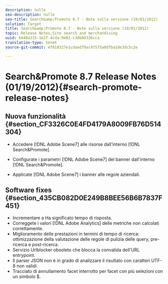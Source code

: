```yaml
---
description: nulle
seo-description: nulle
seo-title: Search&amp;Promote 8.7 - Note sulla versione (19/01/2012)
solution: Target
title: Search&amp;Promote 8.7 - Note sulla versione (19/01/2012)
topic: Release Notes,Site search and merchandising
uuid: b640a215-1e2f-4cda-9e02-c3db04326cca
translation-type: tm+mt
source-git-commit: ef818327e1cdaad79ac47575a8dfba1de3dc5c2e

---
```



# Search&amp;Promote 8.7 Release Notes (01/19/2012){#search-promote-release-notes}

## Nuova funzionalità {#section_CF3326C0E4FD4179A8009FB76D514304}

* Accedere [!DNL Adobe Scene7] alle risorse dall’interno [!DNL Search&Promote].
* Configurate i parametri [!DNL Adobe Scene7] del banner dall&#39;interno [!DNL Search&Promote].

* Applicate [!DNL Adobe Scene7] i banner alle regole aziendali.

## Software fixes {#section_435CB082D0E249B8BEE56B6B7837F451}

* Incrementare a Ha significato tempo di risposta.
* Correggete i valori [!DNL Adobe Analytics] delle metriche non calcolati correttamente.
* Miglioramento delle prestazioni in termini di tempo di ricerca: ottimizzazione della valutazione delle regole di pulizia delle query, pre-ricerca e post-ricerca.
* Servizio Urlblocker obsoleto che blocca la convalida dell&#39;URL entrypoint.
* Il parser JSON non è in grado di analizzare il risultato con caratteri UTF-8 non validi.
* Tracciato di annullamento facet interrotto per facet con più selezioni con un simbolo $.

